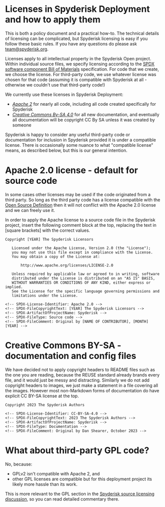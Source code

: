 # Licenses in Spyderisk Deployment and how to apply them

This is both a policy document and a practical how-to. The technical details of
licensing can be complicated, but Spyderisk licensing is easy if you follow
these basic rules. If you have any questions do please ask
[team@spyderisk.org](mailto://team@spyderisk.org).

Licenses apply to all intellectual property in the Spyderisk Open project.
Within individual source files, we specify licensing according to the 
[SPDX software component Bill of Materials](https://spdx.dev/) specification. For code
that we create, we choose the license. For third-party code, we use whatever license 
was chosen for that code (assuming it is compatible with Spyderisk at all - otherwise
we couldn't use that third-party code!)

We currently use these licenses in Spyderisk Deployment:

* *[Apache 2](./APACHE-2.0.txt)* for nearly all code, including all code created specifically for Spyderisk
* *[Creative Commons By-SA 4.0](./CREATIVE-COMMONS-BY-SA-4.0.txt)* for all new documentation, and eventually all documentation will be copyright CC By SA unless it was created by someone 

Spyderisk is happy to consider any useful third-party code or
documentation for inclusion in Spyderisk provided it is under a compatible
license. There is occasionally some nuance to what "compatible license" means,
as described below, but this is our general intention.

# Apache 2.0 license - default for source code

In some cases other licenses may be used if the code originated from a third party.
So long as the third party code has a license compatible with the
[Open Source Definition](https://opensource.org/osd/) then it will not conflict with
the Apache 2.0 license and we can freely use it.

In order to apply the Apache license to a source code file in the Spyderisk
project, insert the following comment block at the top, replacing the text in
[square brackets] with the correct values.

```
Copyright [YEAR] The Spyderisk Licensors

   Licensed under the Apache License, Version 2.0 (the "License");
   you may not use this file except in compliance with the License.
   You may obtain a copy of the License at:

       http://www.apache.org/licenses/LICENSE-2.0

   Unless required by applicable law or agreed to in writing, software
   distributed under the License is distributed on an "AS IS" BASIS,
   WITHOUT WARRANTIES OR CONDITIONS OF ANY KIND, either express or implied.
   See the License for the specific language governing permissions and
   limitations under the License.

<!-- SPDX-License-Identifier: Apache 2.0 -->
<!-- SPDX-FileCopyrightText: [YEAR] The Spyderisk Licensors -->
<!-- SPDX-ArtifactOfProjectName: Spyderisk -->
<!-- SPDX-FileType: Source code -->
<!-- SPDX-FileComment: Original by [NAME OF CONTRIBUTOR], [MONTH] [YEAR] -->
```

# Creative Commons BY-SA - documentation and config files

We have decided not to apply copyright headers to README files such as the one you are reading, because
the REUSE standard already brands every file, and it would just be messy and distracting.
Similarly we do not add copyright headers to images, we just make a statement in a file 
covering all the images. However most non-Markdown forms of documentation do have explicit CC BY-SA
license at the top.

```
Copyright 2023 The Spyderisk Authors

<!-- SPDX-License-Identifier: CC-BY-SA-4.0 -->
<!-- SPDX-FileCopyrightText: 2023 The Spyderisk Authors -->
<!-- SPDX-ArtifactOfProjectName: Spyderisk -->
<!-- SPDX-FileType: Documentation -->
<!-- SPDX-FileComment: Original by Dan Shearer, October 2023 -->
```

# What about third-party GPL code?

No, because:

* GPLv2 isn't compatible with Apache 2, and
* other GPL licenses are compatible but for this deployment project its likely more hassle than its work.

This is more relevant to the GPL section in the [Spyderisk source licensing discussion](https://github.com/Spyderisk/system-modeller/blob/dev/LICENSES/README.md), so you can read detailed commentary there.
